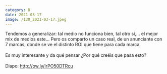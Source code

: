 ```yaml
--- 
category: B 
date: 2021-03-17 
image: /130_2021-03-17.jpeg 
--- 
```


Tendemos a generalizar: tal medio no funciona bien, tal otro sí,... el mejor mix de medios este... Pero os comparto un caso real, de un anunciante con 7 marcas, donde se ve el distinto ROI que tiene para cada marca. <br><br>Es muy interesante y da qué pensar ¿Por qué creéis que pasa esto?<br><br>Diapo: http://ow.ly/IrPO50DTRcu